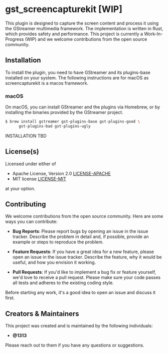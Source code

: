 # gst_screencapturekit [WIP] 
This plugin is designed to capture the screen content and process it using the GStreamer multimedia framework. The implementation is written in Rust, which provides safety and performance. This project is currently a Work-In-Progress (WIP) and we welcome contributions from the open source community.

## Installation

To install the plugin, you need to have GStreamer and its plugins-base installed on your system. The following instructions are for macOS as screencapturekit is a macos framework.

### macOS

On macOS, you can install GStreamer and the plugins via Homebrew, or by installing the binaries provided by the GStreamer project. 

```bash
$ brew install gstreamer gst-plugins-base gst-plugins-good \
      gst-plugins-bad gst-plugins-ugly
```


INSTALLATION TBD

## License(s)

Licensed under either of

- Apache License, Version 2.0 [LICENSE-APACHE](LICENSE-APACHE)
- MIT license [LICENSE-MIT](LICENSE-MIT)

at your option.

## Contributing

We welcome contributions from the open source community. Here are some ways you can contribute:

* **Bug Reports**: Please report bugs by opening an issue in the issue tracker. Describe the problem in detail and, if possible, provide an example or steps to reproduce the problem.

* **Feature Requests**: If you have a great idea for a new feature, please open an issue in the issue tracker. Describe the feature, why it would be useful, and how you envision it working.

* **Pull Requests**: If you'd like to implement a bug fix or feature yourself, we'd love to receive a pull request. Please make sure your code passes all tests and adheres to the existing coding style.

Before starting any work, it's a good idea to open an issue and discuss it first.

## Creators & Maintainers

This project was created and is maintained by the following individuals:

* **@1313**

Please reach out to them if you have any questions or suggestions.

